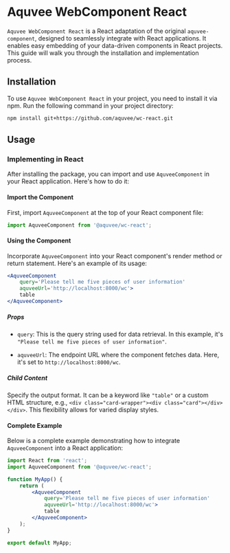 # Aquvee WebComponent React

`Aquvee WebComponent React` is a React adaptation of the original `aquvee-component`, designed to seamlessly integrate with React applications. It enables easy embedding of your data-driven components in React projects. This guide will walk you through the installation and implementation process.

## Installation

To use `Aquvee WebComponent React` in your project, you need to install it via npm. Run the following command in your project directory:

```bash
npm install git+https://github.com/aquvee/wc-react.git
```

## Usage

### Implementing in React

After installing the package, you can import and use `AquveeComponent` in your React application. Here's how to do it:

#### Import the Component

First, import `AquveeComponent` at the top of your React component file:

```javascript
import AquveeComponent from '@aquvee/wc-react';
```

#### Using the Component

Incorporate `AquveeComponent` into your React component's render method or return statement. Here's an example of its usage:

```jsx
<AquveeComponent
    query='Please tell me five pieces of user information'
    aquveeUrl='http://localhost:8000/wc'>
    table
</AquveeComponent>
```

##### Props

- `query`: This is the query string used for data retrieval. In this example, it's `"Please tell me five pieces of user information"`.

- `aquveeUrl`: The endpoint URL where the component fetches data. Here, it's set to `http://localhost:8000/wc`.

##### Child Content

Specify the output format. It can be a keyword like `"table"` or a custom HTML structure, e.g., `<div class="card-wrapper"><div class="card"></div></div>`. This flexibility allows for varied display styles.

#### Complete Example

Below is a complete example demonstrating how to integrate `AquveeComponent` into a React application:

```jsx
import React from 'react';
import AquveeComponent from '@aquvee/wc-react';

function MyApp() {
    return (
        <AquveeComponent
            query='Please tell me five pieces of user information'
            aquveeUrl='http://localhost:8000/wc'>
            table
        </AquveeComponent>
    );
}

export default MyApp;
```
